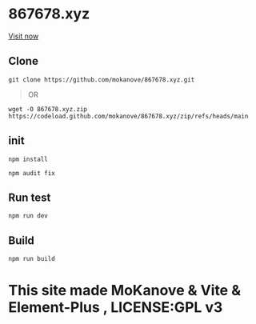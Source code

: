 # 867678.xyz

[Visit now](https://867678.xyz)
## Clone
```
git clone https://github.com/mokanove/867678.xyz.git
```
> OR
```
wget -O 867678.xyz.zip https://codeload.github.com/mokanove/867678.xyz/zip/refs/heads/main
```
## init
```
npm install
```
```
npm audit fix
```
## Run test
```
npm run dev
```

## Build
```
npm run build
```

# This site made MoKanove & Vite & Element-Plus , LICENSE:GPL v3